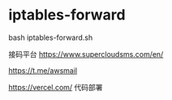 # iptables-forward
bash iptables-forward.sh

接码平台
https://www.supercloudsms.com/en/

https://t.me/awsmail


https://vercel.com/
代码部署
